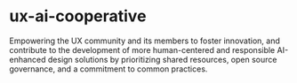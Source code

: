 # ux-ai-cooperative
Empowering the UX community and its members to foster innovation, and contribute to the development of more human-centered and responsible AI-enhanced design solutions by prioritizing shared resources, open source governance, and a commitment to common practices.
